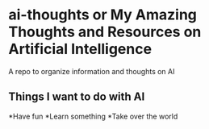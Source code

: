 # ai-thoughts or My Amazing Thoughts and Resources on Artificial Intelligence
A repo to organize information and thoughts on AI

## Things I want to do with AI

*Have fun
*Learn something
*Take over the world
